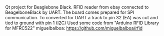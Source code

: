 Qt project for Beaglebone Black.
RFID reader from ebay connected to BeagelboneBlack by UART.
The board comes prepared for SPI communication. To converted for UART
a track to pin 32 (EA) was cut and tied to ground with pin 1 (I2C)
Used some code from "Arduino RFID Library for MFRC522" miguelbalboa:
https://github.com/miguelbalboa/rfid
